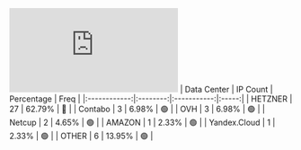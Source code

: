 ![Diagramm](https://github.com/obajay/StateSync-snapshots/blob/main/Projects/Qwoyn/1/README.md)
| Data Center | IP Count | Percentage | Freq |
|:------------:|:--------:|:-----------:|:-----:|
| HETZNER | 27 | 62.79% | 🔴 |
| Contabo | 3 | 6.98% | 🟢 |
| OVH | 3 | 6.98% | 🟢 |
| Netcup | 2 | 4.65% | 🟢 |
| AMAZON | 1 | 2.33% | 🟢 |
| Yandex.Cloud | 1 | 2.33% | 🟢 |
| OTHER | 6 | 13.95% | 🟢 |